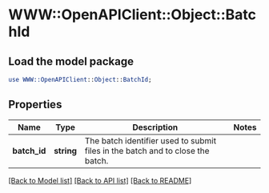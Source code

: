 # WWW::OpenAPIClient::Object::BatchId

## Load the model package
```perl
use WWW::OpenAPIClient::Object::BatchId;
```

## Properties
Name | Type | Description | Notes
------------ | ------------- | ------------- | -------------
**batch_id** | **string** | The batch identifier used to submit files in the batch and to close the batch. | 

[[Back to Model list]](../README.md#documentation-for-models) [[Back to API list]](../README.md#documentation-for-api-endpoints) [[Back to README]](../README.md)


